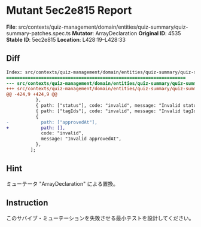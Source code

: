 # Mutant 5ec2e815 Report

**File**: src/contexts/quiz-management/domain/entities/quiz-summary/quiz-summary-patches.spec.ts
**Mutator**: ArrayDeclaration
**Original ID**: 4535
**Stable ID**: 5ec2e815
**Location**: L428:19–L428:33

## Diff

```diff
Index: src/contexts/quiz-management/domain/entities/quiz-summary/quiz-summary-patches.spec.ts
===================================================================
--- src/contexts/quiz-management/domain/entities/quiz-summary/quiz-summary-patches.spec.ts	original
+++ src/contexts/quiz-management/domain/entities/quiz-summary/quiz-summary-patches.spec.ts	mutated #4535
@@ -424,9 +424,9 @@
           },
           { path: ["status"], code: "invalid", message: "Invalid status" },
           { path: ["tagIds"], code: "invalid", message: "Invalid tagIds" },
           {
-            path: ["approvedAt"],
+            path: [],
             code: "invalid",
             message: "Invalid approvedAt",
           },
         ];
```

## Hint

ミューテータ "ArrayDeclaration" による置換。

## Instruction

このサバイブ・ミューテーションを失敗させる最小テストを設計してください。
